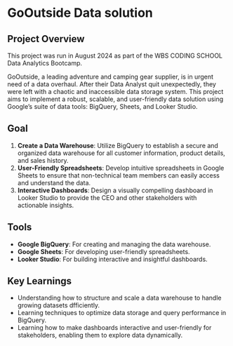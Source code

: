 # GoOutside Data solution

## Project Overview
This project was run in August 2024 as part of the WBS CODING SCHOOL Data Analytics Bootcamp.

GoOutside, a leading adventure and camping gear supplier, is in urgent need of a data overhaul. 
After their Data Analyst quit unexpectedly, they were left with a chaotic and inaccessible data storage system. 
This project aims to implement a robust, scalable, and user-friendly data solution using Google’s suite of data tools: BigQuery, Sheets, and Looker Studio.


## Goal
1. **Create a Data Warehouse**: Utilize BigQuery to establish a secure and organized data warehouse for all customer information, product details, and sales history.
2. **User-Friendly Spreadsheets**: Develop intuitive spreadsheets in Google Sheets to ensure that non-technical team members can easily access and understand the data.
3. **Interactive Dashboards**: Design a visually compelling dashboard in Looker Studio to provide the CEO and other stakeholders with actionable insights.

## Tools
- **Google BigQuery**: For creating and managing the data warehouse.
- **Google Sheets**: For developing user-friendly spreadsheets.
- **Looker Studio**: For building interactive and insightful dashboards.

## Key Learnings
- Understanding how to structure and scale a data warehouse to handle growing datasets dfficiently.
- Learning techniques to optimize data storage and query performance in BigQuery.
- Learning how to make dashboards interactive and user-friendly for stakeholders, enabling them to explore data dynamically.
